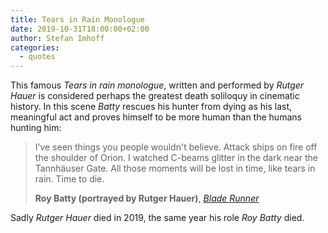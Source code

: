 ```yaml
---
title: Tears in Rain Monologue
date: 2019-10-31T18:00:00+02:00
author: Stefan Imhoff
categories:
  - quotes
---
```


This famous _Tears in rain monologue_, written and performed by _Rutger Hauer_ is considered perhaps the greatest death soliloquy in cinematic history. In this scene _Batty_ rescues his hunter from dying as his last, meaningful act and proves himself to be more human than the humans hunting him:

> I’ve seen things you people wouldn't believe. Attack ships on fire off the shoulder of Orion. I watched C-beams glitter in the dark near the Tannhäuser Gate. All those moments will be lost in time, like tears in rain. Time to die.
>
> **Roy Batty (portrayed by Rutger Hauer)**, _[Blade Runner](https://www.themoviedb.org/movie/78-blade-runner)_

Sadly _Rutger Hauer_ died in 2019, the same year his role _Roy Batty_ died.

